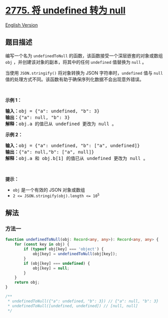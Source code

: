 # [2775. 将 undefined 转为 null](https://leetcode.cn/problems/undefined-to-null)

[English Version](/solution/2700-2799/2775.Undefined%20to%20Null/README_EN.md)

## 题目描述

<!-- 这里写题目描述 -->

<p>编写一个名为 <code>undefinedToNull</code> 的函数，该函数接受一个深层嵌套的对象或数组 <code>obj</code> ，并创建该对象的副本，将其中的任何 <code>undefined</code> 值替换为 <code>null</code> 。</p>

<p>当使用 <code>JSON.stringify()</code> 将对象转换为 JSON 字符串时，<code>undefined</code> 值与&nbsp;<code>null</code> 值的处理方式不同。该函数有助于确保序列化数据不会出现意外错误。</p>

<p>&nbsp;</p>

<p><strong class="example">示例 1：</strong></p>

<pre>
<b>输入：</b>obj = {"a": undefined, "b": 3}
<b>输出：</b>{"a": null, "b": 3}
<b>解释：</b>obj.a 的值已从 undefined 更改为 null 。
</pre>

<p><strong class="example">示例 2：</strong></p>

<pre>
<b>输入：</b>obj = {"a": undefined, "b": ["a", undefined]}
<b>输出：</b>{"a": null,"b": ["a", null]}
<b>解释：</b>obj.a 和 obj.b[1] 的值已从 undefined 更改为 null 。
</pre>

<p>&nbsp;</p>

<p><strong>提示：</strong></p>

<ul>
	<li><code>obj</code> 是一个有效的 JSON 对象或数组</li>
	<li><code>2 &lt;= JSON.stringify(obj).length &lt;= 10<sup>5</sup></code></li>
</ul>

## 解法

### 方法一

<!-- tabs:start -->

```ts
function undefinedToNull(obj: Record<any, any>): Record<any, any> {
    for (const key in obj) {
        if (typeof obj[key] === 'object') {
            obj[key] = undefinedToNull(obj[key]);
        }
        if (obj[key] === undefined) {
            obj[key] = null;
        }
    }
    return obj;
}

/**
 * undefinedToNull({"a": undefined, "b": 3}) // {"a": null, "b": 3}
 * undefinedToNull([undefined, undefined]) // [null, null]
 */
```

<!-- tabs:end -->

<!-- end -->
